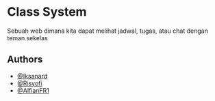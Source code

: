 # Class System

Sebuah web dimana kita dapat melihat jadwal, tugas, atau chat dengan teman sekelas

## Authors

- [@Iksanard](https://www.github.com/Iksanard)
- [@Risyofi](https://www.github.com/Risyofi)
- [@AlfianFR1](https://github.com/AlfianFR1)